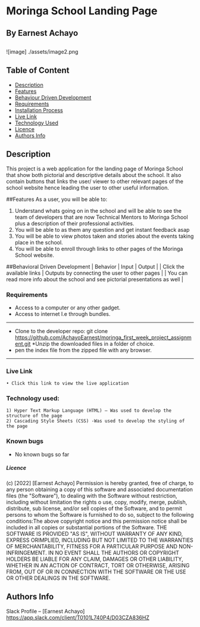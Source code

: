 # Moringa School Landing Page

## By Earnest Achayo

##
![image] ./assets/image2.png

## Table of Content

- [Description](#description)
- [Features](#features)
- [Behaviour Driven Development](#Behaviour-Driven-Development)
- [Requirements](#requirements)
- [Installation Process](#installation-Process)
- [Live Link](#Live-Link)
- [Technology Used](#technology-Used)
- [Licence](#licence)
- [Authors Info](#Authors-Info)

## Description
<p> This project is a web application for the landing page of Moringa School that show both pictorial and descriptive details about the school. It also contain buttons that links the user/ viewer to other relevant pages of the school website hence leading the user to other useful information. 

##Features
As a user, you will be able to:
1. Understand whats going on in the school and will be able to see the team of developers that are now Technical Mentors to  Moringa School plus a description of their professional activities.
2. You will be able to as them any question and get instant feedback asap
3. You will be able to view photos taken and stories about the events taking place in the school.
4. You will be able to enroll through links to other pages of the Moringa School website.

##Behavioral Driven Development
| Behavior | Input | Output |
| Click the available links | Outputs by connecting the user to other pages |
			    | You can read more info about the school and see pictorial presentations as well |

### Requirements
* Access to a computer or any other gadget.
* Access to internet I.e through bundles.

**********************************
* Clone to the developer repo: git clone https://github.com/AchayoEarnest/moringa_first_week_project_assignment.git
*Unzip the downloaded files in a folder of choice.
* pen the index file from the zipped file with any browser.
**********************************
### Live Link
    • Click this link to view the live application

### Technology used: 
    1) Hyper Text Markup Language (HTML) – Was used to develop the structure of the page
    2) Cascading Style Sheets (CSS) -Was used to develop the styling of the page

### Known bugs
- No known bugs so far

##### Licence

(c) [2022] [Earnest Achayo]
Permission is hereby granted, free of charge, to any person obtaining a copy of this software and associated documentation files (the "Software"), to dealing with the Software without restriction, including without limitation the rights o use, copy, modify, merge, publish, distribute, sub license, and/or sell copies of the Software, and to permit persons to whom the Software is furnished to do so, subject to the following conditions:The above copyright notice and this permission notice shall be included in all copies or substantial portions of the Software. THE SOFTWARE IS PROVIDED "AS IS", WITHOUT WARRANTY OF ANY KIND, EXPRESS ORIMPLIED, INCLUDING BUT NOT LIMITED TO THE WARRANTIES OF MERCHANTABILITY,
FITNESS FOR A PARTICULAR PURPOSE AND NON-INFRINGEMENT. IN NO EVENT SHALL THE
AUTHORS OR COPYRIGHT HOLDERS BE LIABLE FOR ANY CLAIM, DAMAGES OR OTHER
LIABILITY, WHETHER IN AN ACTION OF CONTRACT, TORT OR OTHERWISE, ARISING FROM,
OUT OF OR IN CONNECTION WITH THE SOFTWARE OR THE USE OR OTHER DEALINGS IN THE
SOFTWARE.


## Authors Info

Slack Profile – [Earnest Achayo] https://app.slack.com/client/T0101L740P4/D03CZA836HZ 